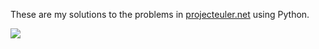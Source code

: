 These are my solutions to the problems in [projecteuler.net](https://projecteuler.net) using Python.


[![](https://img.shields.io/twitter/follow/cubeguerrero?label=Follow&style=social)](https://twitter.com/cubeguerrero)